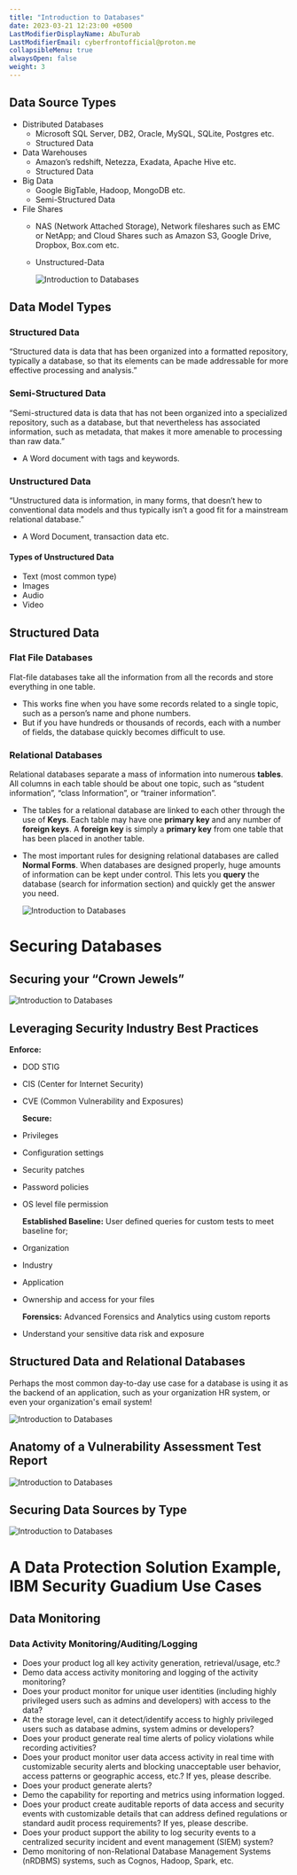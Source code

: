 ```yaml
---
title: "Introduction to Databases"
date: 2023-03-21 12:23:00 +0500
LastModifierDisplayName: AbuTurab
LastModifierEmail: cyberfrontofficial@proton.me
collapsibleMenu: true
alwaysOpen: false
weight: 3
---
```


## **Data Source Types**

- Distributed Databases
	- Microsoft SQL Server, DB2, Oracle, MySQL, SQLite, Postgres etc.
	- Structured Data
- Data Warehouses
	- Amazon’s redshift, Netezza, Exadata, Apache Hive etc.
	- Structured Data
- Big Data
	- Google BigTable, Hadoop, MongoDB etc.
	- Semi-Structured Data
- File Shares
	- NAS (Network Attached Storage), Network fileshares such as EMC or NetApp; and Cloud Shares such as Amazon S3, Google Drive, Dropbox, Box.com etc.
	- Unstructured-Data
	  
	  ![Introduction to Databases](/notes/ibm-cybersecurity-analyst/Introduction%20to%20Databases.png)

## **Data Model Types**

### Structured Data
  
  “Structured data is data that has been organized into a formatted repository, typically a database, so that its elements can be made addressable for more effective processing and analysis.”

### Semi-Structured Data
  
  “Semi-structured data is data that has not been organized into a specialized repository, such as a database, but that nevertheless has associated information, such as metadata, that makes it more amenable to processing than raw data.”
- A Word document with tags and keywords.

### **Unstructured Data**
  
  “Unstructured data is information, in many forms, that doesn’t hew to conventional data models and thus typically isn’t a good fit for a mainstream relational database.”
- A Word Document, transaction data etc.

#### Types of Unstructured Data

- Text (most common type)
- Images
- Audio
- Video

## **Structured Data**

### Flat File Databases
  
  Flat-file databases take all the information from all the records and store everything in one table.
- This works fine when you have some records related to a single topic, such as a person’s name and phone numbers.
- But if you have hundreds or thousands of records, each with a number of fields, the database quickly becomes difficult to use.

### Relational Databases
  
  Relational databases separate a mass of information into numerous **tables**. All columns in each table should be about one topic, such as “student information”, “class Information”, or “trainer information”.
- The tables for a relational database are linked to each other through the use of **Keys**. Each table may have one **primary key** and any number of **foreign keys**. A **foreign key** is simply a **primary key** from one table that has been placed in another table.
- The most important rules for designing relational databases are called **Normal Forms**. When databases are designed properly, huge amounts of information can be kept under control. This lets you **query** the database (search for information section) and quickly get the answer you need.
  
  ![Introduction to Databases](/notes/ibm-cybersecurity-analyst/Introduction%20to%20Databases-1.png)

# **Securing Databases**

## **Securing your “Crown Jewels”**
  
  ![Introduction to Databases](/notes/ibm-cybersecurity-analyst/Introduction%20to%20Databases-2.png)

## Leveraging Security Industry Best Practices
  
  **Enforce:**
- DOD STIG
- CIS (Center for Internet Security)
- CVE (Common Vulnerability and Exposures)
  
  **Secure:**
- Privileges
- Configuration settings
- Security patches
- Password policies
- OS level file permission
  
  **Established Baseline:**
  User defined queries for custom tests to meet baseline for;
- Organization
- Industry
- Application
- Ownership and access for your files
  
  **Forensics:**
  Advanced Forensics and Analytics using custom reports
- Understand your sensitive data risk and exposure

## **Structured Data and Relational Databases**
  
  Perhaps the most common day-to-day use case for a database is using it as the backend of an application, such as your organization HR system, or even your organization's email system!
  
  ![Introduction to Databases](/notes/ibm-cybersecurity-analyst/Introduction%20to%20Databases-3.png)

## **Anatomy of a Vulnerability Assessment Test Report**
  
  ![Introduction to Databases](/notes/ibm-cybersecurity-analyst/Introduction%20to%20Databases-4.png)

## **Securing Data Sources by Type**
  
  ![Introduction to Databases](/notes/ibm-cybersecurity-analyst/Introduction%20to%20Databases-5.png)

# **A Data Protection Solution Example, IBM Security Guadium Use Cases**

## **Data Monitoring**

### Data Activity Monitoring/Auditing/Logging

- Does your product log all key activity generation, retrieval/usage, etc.?
- Demo data access activity monitoring and logging of the activity monitoring?
- Does your product monitor for unique user identities (including highly privileged users such as admins and developers) with access to the data?
- At the storage level, can it detect/identify access to highly privileged users such as database admins, system admins or developers?
- Does your product generate real time alerts of policy violations while recording activities?
- Does your product monitor user data access activity in real time with customizable security alerts and blocking unacceptable user behavior, access patterns or geographic access, etc.? If yes, please describe.
- Does your product generate alerts?
- Demo the capability for reporting and metrics using information logged.
- Does your product create auditable reports of data access and security events with customizable details that can address defined regulations or standard audit process requirements? If yes, please describe.
- Does your product support the ability to log security events to a centralized security incident and event management (SIEM) system?
- Demo monitoring of non-Relational Database Management Systems (nRDBMS) systems, such as Cognos, Hadoop, Spark, etc.
